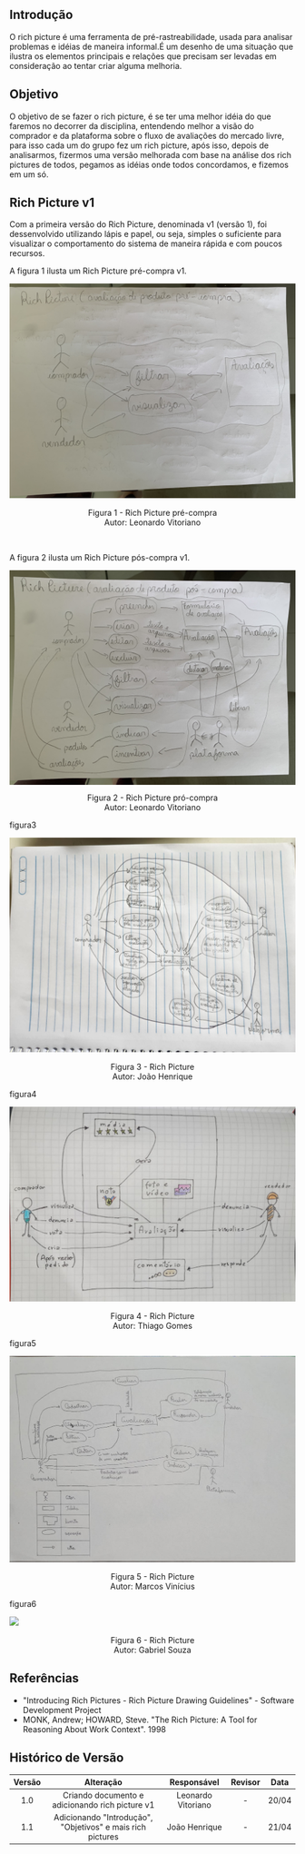 ## Introdução
O rich picture é uma ferramenta de pré-rastreabilidade, usada para analisar problemas e idéias de maneira informal.É um desenho de uma situação que ilustra os elementos principais e relações que precisam ser levadas em consideração ao tentar criar alguma melhoria.


## Objetivo 
O objetivo de se fazer o rich picture, é se ter uma melhor idéia do que faremos no decorrer da disciplina, entendendo melhor a visão do comprador e da plataforma sobre o fluxo de avaliações do mercado livre, para isso cada um do grupo fez um rich picture, após isso, depois de analisarmos, fizermos uma versão melhorada com base na análise dos rich pictures de todos, pegamos as idéias onde todos concordamos, e fizemos em um só.


## Rich Picture v1

Com a primeira versão do Rich Picture, denominada v1 (versão 1), foi dessenvolvido utilizando lápis e papel, ou seja, simples o suficiente para visualizar o comportamento do sistema de maneira rápida e com poucos recursos.

A figura 1 ilusta um Rich Picture pré-compra v1.
<br>

<img src="assets/RichPicute/versao1/RP_v1_preCompra.jpg">

<p align="center">
Figura 1 - Rich Picture pré-compra<br>Autor: Leonardo Vitoriano
</p> <br>

A figura 2 ilusta um Rich Picture pós-compra v1.
<br>

<img align="center" src="assets/RichPicute/versao1/RP_v1_posCompra.jpg">

<p align='center'>
Figura 2 - Rich Picture pró-compra<br>Autor: Leonardo Vitoriano
</p>

figura3
<br>

<img src="assets/RichPicute/versao1/RichPictureV1JoaoHenrique.jpeg">

<p align='center'>
Figura 3 - Rich Picture <br>Autor: João Henrique
</p>

figura4
<br>

<img src="assets/RichPicute/versao1/RP_V1_ThiagoGomes.jpeg">

<p align='center'>
Figura 4 - Rich Picture <br>Autor: Thiago Gomes
</p>

figura5
<br>

<img src="assets/RichPicute/versao1/RP_V1_MarcosVinicius.jpeg">

<p align='center'>
Figura 5 - Rich Picture <br>Autor: Marcos Vinícius
</p>

figura6
<br>

<img src="assets/RichPicute/versao1/>RP_V1_GabrielSouza.jpeg">

<p align='center'>
Figura 6 - Rich Picture <br>Autor: Gabriel Souza
</p>

## Referências
- "Introducing Rich Pictures - Rich Picture Drawing Guidelines" - Software Development Project
- MONK, Andrew; HOWARD, Steve. "The Rich Picture: A Tool for Reasoning About Work Context". 1998

## Histórico de Versão

| Versão |      Alteração       |                Responsável                 |    Revisor    | Data  |
| :----: | :------------------: | :----------------------------------------: | :-----------: | :---: | 
| 1.0    | Criando documento e adicionando rich picture v1   | Leonardo Vitoriano | - | 20/04 |
| 1.1    | Adicionando "Introdução", "Objetivos" e mais rich pictures   | João Henrique | - | 21/04 |
